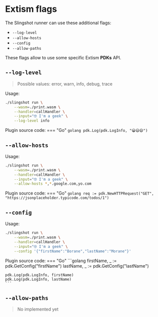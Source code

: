 # Extism flags

The Slingshot runner can use these additional flags:

- `--log-level`
- `--allow-hosts`
- `--config`
- `--allow-paths`

These flags allow to use some specific Extism **PDKs** API.

## `--log-level`
> Possible values: error, warn, info, debug, trace

Usage:
```bash
./slingshot run \
    --wasm=./print.wasm \
    --handler=callHandler \
    --input="🤓 I'm a geek" \
    --log-level info 
```

Plugin source code:
=== "Go"
    ```golang
    pdk.Log(pdk.LogInfo, "😀😃😄")
    ```


## `--allow-hosts`

Usage:
```bash
./slingshot run \
    --wasm=./print.wasm \
    --handler=callHandler \
    --input="🤓 I'm a geek" \
    --allow-hosts *,*.google.com,yo.com
```

Plugin source code:
=== "Go"
    ```golang
    req := pdk.NewHTTPRequest("GET", "https://jsonplaceholder.typicode.com/todos/1")
    ```

## `--config`

Usage:
```bash
./slingshot run \
    --wasm=./print.wasm \
    --handler=callHandler \
    --input="🤓 I'm a geek" \
    --config '{"firstName":"Borane","lastName":"Morane"}'
```

Plugin source code:
=== "Go"
    ```golang
	firstName, _ := pdk.GetConfig("firstName")
	lastName, _ := pdk.GetConfig("lastName")

	pdk.Log(pdk.LogInfo, firstName)
	pdk.Log(pdk.LogInfo, lastName)
    ```


## `--allow-paths`

> No implemented yet